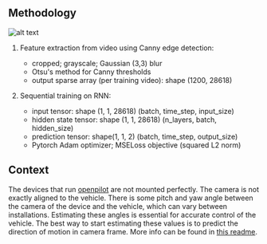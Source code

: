 Methodology
------

![alt text](https://github.com/bowrango/calib_challenge/blob/main/docs/pipeline.jpeg)

1. Feature extraction from video using Canny edge detection:
    - cropped; grayscale; Gaussian (3,3) blur
    - Otsu's method for Canny thresholds
    - output sparse array (per training video): shape (1200, 28618) 
    
2. Sequential training on RNN:
    - input tensor: shape (1, 1, 28618) (batch, time_step, input_size)
    - hidden state tensor: shape (1, 1, 28618) (n_layers, batch, hidden_size)
    - prediction tensor: shape(1, 1, 2) (batch, time_step, output_size)
    - Pytorch Adam optimizer; MSELoss objective (squared L2 norm)
 
Context
------
The devices that run [openpilot](https://github.com/commaai/openpilot/) are not mounted perfectly. The camera
is not exactly aligned to the vehicle. There is some pitch and yaw angle between the camera of the device and
the vehicle, which can vary between installations. Estimating these angles is essential for accurate control
of the vehicle. The best way to start estimating these values is to predict the direction of motion in camera
frame. More info  can be found in [this readme](https://github.com/commaai/openpilot/tree/master/common/transformations).



